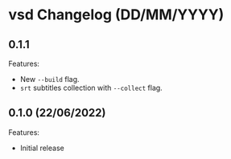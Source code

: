 # vsd Changelog (DD/MM/YYYY)

## 0.1.1

Features:

- New `--build` flag.
- `srt` subtitles collection with `--collect` flag.

## 0.1.0 (22/06/2022)

Features:

- Initial release

